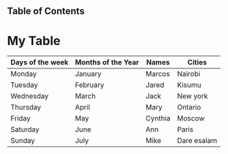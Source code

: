 ## Table of Contents


# My Table
|Days of the week|Months of the Year|Names|Cities|
---|---|---|---|
Monday| January | Marcos | Nairobi
Tuesday|February|Jared|Kisumu
Wednesday|March|Jack|New york
Thursday|April|Mary|Ontario
Friday|May|Cynthia|Moscow
Saturday|June|Ann|Paris
Sunday|July|Mike|Dare esalam